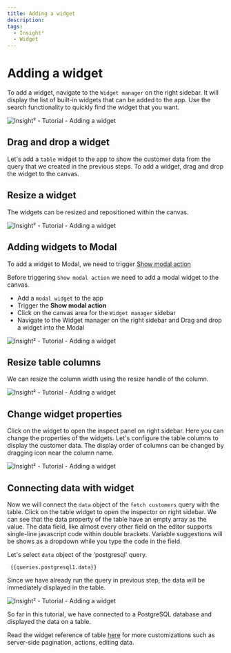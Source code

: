 ```yaml
---
title: Adding a widget
description: 
tags:
  - Insight²
  - Widget
---
```


# Adding a widget

To add a widget, navigate to the `Widget manager` on the right sidebar. It will display the list of built-in widgets that can be added to the app. Use the search functionality to quickly find the widget that you want.



![Insight² - Tutorial - Adding a widget](/_images/insight2/tutorial/adding-widget/widget_in2.png)



## Drag and drop a widget
Let's add a `table` widget to the app to show the customer data from the query that we created in the previous steps.
To add a widget, drag and drop the widget to the canvas.

## Resize a widget
The widgets can be resized and repositioned within the canvas.



![Insight² - Tutorial - Adding a widget](/_images/insight2/tutorial/adding-widget/resize_in2.gif)



## Adding widgets to Modal
To add a widget to Modal, we need to trigger [Show modal action](/insight2/actions/actions/)


Before triggering `Show modal action` we need to add a modal widget to the canvas.


- Add a `modal widget` to the app
- Trigger the **Show modal action**
- Click on the canvas area for the `Widget manager` sidebar
- Navigate to the Widget manager on the right sidebar and Drag and drop a widget into the Modal



![Insight² - Tutorial - Adding a widget](/_images/insight2/tutorial/adding-widget/modal_in2.gif)



## Resize table columns
We can resize the column width using the resize handle of the column.



![Insight² - Tutorial - Adding a widget](/_images/insight2/tutorial/adding-widget/resize-table-column.gif)



## Change widget properties
Click on the widget to open the inspect panel on right sidebar. Here you can change the properties of the widgets. Let's configure the table columns to display the customer data. The display order of columns can be changed by dragging icon near the column name.



![Insight² - Tutorial - Adding a widget](/_images/insight2/tutorial/adding-widget/inspect-panel.gif)



## Connecting data with widget
Now we will connect the `data` object of the `fetch customers` query with the table. Click on the table widget to open the inspector on right sidebar. We can see that the data property of the table have an empty array as the value. The data field, like almost every other field on the editor supports single-line javascript code within double brackets. Variable suggestions will be shows as a dropdown while you type the code in the field.

Let's select `data` object of the 'postgresql' query.

` {{queries.postgresql1.data}}`

Since we have already run the query in previous step, the data will be immediately displayed in the table.



![Insight² - Tutorial - Adding a widget](/_images/insight2/tutorial/adding-widget/table-data.png)



So far in this tutorial, we have connected to a PostgreSQL database and displayed the data on a table.


Read the widget reference of table [here](/insight2/widgets/table/) for more customizations such as server-side pagination, actions, editing data.

